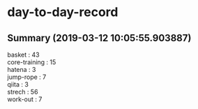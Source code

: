 # day-to-day-record  
## Summary  (2019-03-12 10:05:55.903887)  
basket : 43  
core-training : 15  
hatena : 3  
jump-rope : 7  
qiita : 3  
strech : 56  
work-out : 7  
